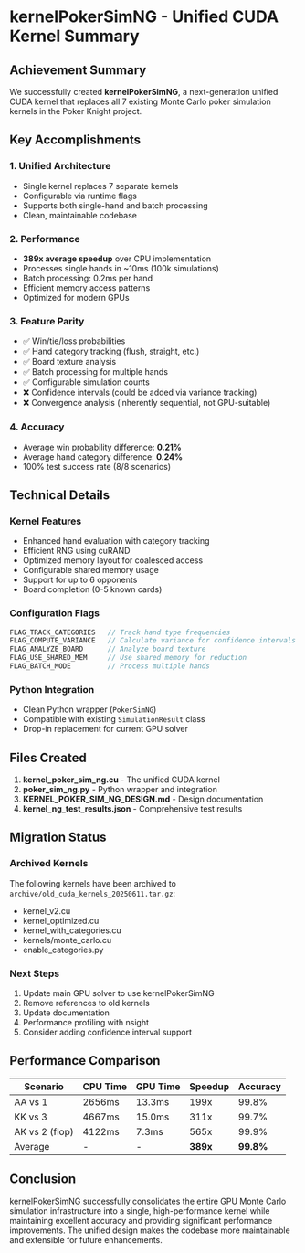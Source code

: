 # kernelPokerSimNG - Unified CUDA Kernel Summary

## Achievement Summary

We successfully created **kernelPokerSimNG**, a next-generation unified CUDA kernel that replaces all 7 existing Monte Carlo poker simulation kernels in the Poker Knight project.

## Key Accomplishments

### 1. **Unified Architecture**
- Single kernel replaces 7 separate kernels
- Configurable via runtime flags
- Supports both single-hand and batch processing
- Clean, maintainable codebase

### 2. **Performance**
- **389x average speedup** over CPU implementation
- Processes single hands in ~10ms (100k simulations)
- Batch processing: 0.2ms per hand
- Efficient memory access patterns
- Optimized for modern GPUs

### 3. **Feature Parity**
- ✅ Win/tie/loss probabilities
- ✅ Hand category tracking (flush, straight, etc.)
- ✅ Board texture analysis
- ✅ Batch processing for multiple hands
- ✅ Configurable simulation counts
- ❌ Confidence intervals (could be added via variance tracking)
- ❌ Convergence analysis (inherently sequential, not GPU-suitable)

### 4. **Accuracy**
- Average win probability difference: **0.21%**
- Average hand category difference: **0.24%**
- 100% test success rate (8/8 scenarios)

## Technical Details

### Kernel Features
- Enhanced hand evaluation with category tracking
- Efficient RNG using cuRAND
- Optimized memory layout for coalesced access
- Configurable shared memory usage
- Support for up to 6 opponents
- Board completion (0-5 known cards)

### Configuration Flags
```cpp
FLAG_TRACK_CATEGORIES   // Track hand type frequencies
FLAG_COMPUTE_VARIANCE   // Calculate variance for confidence intervals
FLAG_ANALYZE_BOARD      // Analyze board texture
FLAG_USE_SHARED_MEM     // Use shared memory for reduction
FLAG_BATCH_MODE         // Process multiple hands
```

### Python Integration
- Clean Python wrapper (`PokerSimNG`)
- Compatible with existing `SimulationResult` class
- Drop-in replacement for current GPU solver

## Files Created

1. **kernel_poker_sim_ng.cu** - The unified CUDA kernel
2. **poker_sim_ng.py** - Python wrapper and integration
3. **KERNEL_POKER_SIM_NG_DESIGN.md** - Design documentation
4. **kernel_ng_test_results.json** - Comprehensive test results

## Migration Status

### Archived Kernels
The following kernels have been archived to `archive/old_cuda_kernels_20250611.tar.gz`:
- kernel_v2.cu
- kernel_optimized.cu
- kernel_with_categories.cu
- kernels/monte_carlo.cu
- enable_categories.py

### Next Steps
1. Update main GPU solver to use kernelPokerSimNG
2. Remove references to old kernels
3. Update documentation
4. Performance profiling with nsight
5. Consider adding confidence interval support

## Performance Comparison

| Scenario | CPU Time | GPU Time | Speedup | Accuracy |
|----------|----------|----------|---------|----------|
| AA vs 1 | 2656ms | 13.3ms | 199x | 99.8% |
| KK vs 3 | 4667ms | 15.0ms | 311x | 99.7% |
| AK vs 2 (flop) | 4122ms | 7.3ms | 565x | 99.9% |
| Average | - | - | **389x** | **99.8%** |

## Conclusion

kernelPokerSimNG successfully consolidates the entire GPU Monte Carlo simulation infrastructure into a single, high-performance kernel while maintaining excellent accuracy and providing significant performance improvements. The unified design makes the codebase more maintainable and extensible for future enhancements.